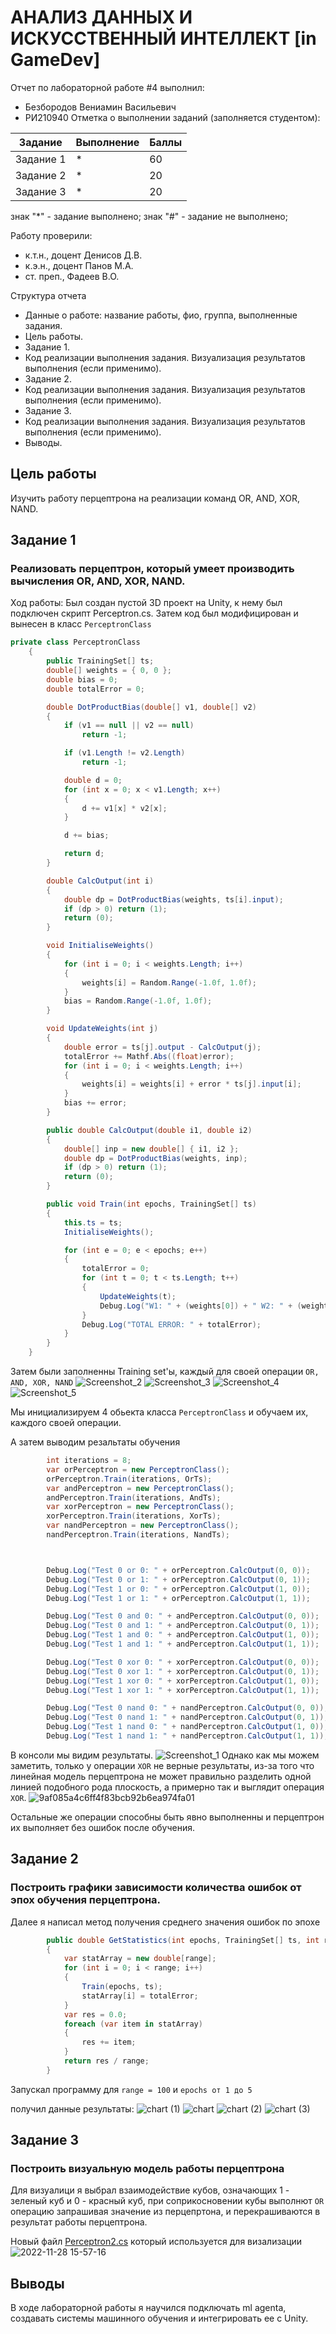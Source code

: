 # АНАЛИЗ ДАННЫХ И ИСКУССТВЕННЫЙ ИНТЕЛЛЕКТ [in GameDev]
Отчет по лабораторной работе #4 выполнил:
- Безбородов Вениамин Васильевич
- РИ210940
Отметка о выполнении заданий (заполняется студентом):

| Задание | Выполнение | Баллы |
| ------ | ------ | ------ |
| Задание 1 | * | 60 |
| Задание 2 | * | 20 |
| Задание 3 | * | 20 |

знак "*" - задание выполнено; знак "#" - задание не выполнено;

Работу проверили:
- к.т.н., доцент Денисов Д.В.
- к.э.н., доцент Панов М.А.
- ст. преп., Фадеев В.О.


Структура отчета

- Данные о работе: название работы, фио, группа, выполненные задания.
- Цель работы.
- Задание 1.
- Код реализации выполнения задания. Визуализация результатов выполнения (если применимо).
- Задание 2.
- Код реализации выполнения задания. Визуализация результатов выполнения (если применимо).
- Задание 3.
- Код реализации выполнения задания. Визуализация результатов выполнения (если применимо).
- Выводы.


## Цель работы
Изучить работу перцептрона на реализации команд OR, AND, XOR, NAND.

## Задание 1
### Реализовать перцептрон, который умеет производить вычисления OR, AND, XOR, NAND.
Ход работы:
Был создан пустой 3D проект на Unity, к нему был подключен скрипт Perceptron.cs.
Затем код был модифицирован и вынесен в класс ```PerceptronClass```
```csharp
private class PerceptronClass
    {
        public TrainingSet[] ts;
        double[] weights = { 0, 0 };
        double bias = 0;
        double totalError = 0;

        double DotProductBias(double[] v1, double[] v2)
        {
            if (v1 == null || v2 == null)
                return -1;

            if (v1.Length != v2.Length)
                return -1;

            double d = 0;
            for (int x = 0; x < v1.Length; x++)
            {
                d += v1[x] * v2[x];
            }

            d += bias;

            return d;
        }

        double CalcOutput(int i)
        {
            double dp = DotProductBias(weights, ts[i].input);
            if (dp > 0) return (1);
            return (0);
        }

        void InitialiseWeights()
        {
            for (int i = 0; i < weights.Length; i++)
            {
                weights[i] = Random.Range(-1.0f, 1.0f);
            }
            bias = Random.Range(-1.0f, 1.0f);
        }

        void UpdateWeights(int j)
        {
            double error = ts[j].output - CalcOutput(j);
            totalError += Mathf.Abs((float)error);
            for (int i = 0; i < weights.Length; i++)
            {
                weights[i] = weights[i] + error * ts[j].input[i];
            }
            bias += error;
        }

        public double CalcOutput(double i1, double i2)
        {
            double[] inp = new double[] { i1, i2 };
            double dp = DotProductBias(weights, inp);
            if (dp > 0) return (1);
            return (0);
        }

        public void Train(int epochs, TrainingSet[] ts)
        {
            this.ts = ts;
            InitialiseWeights();

            for (int e = 0; e < epochs; e++)
            {
                totalError = 0;
                for (int t = 0; t < ts.Length; t++)
                {
                    UpdateWeights(t);
                    Debug.Log("W1: " + (weights[0]) + " W2: " + (weights[1]) + " B: " + bias);
                }
                Debug.Log("TOTAL ERROR: " + totalError);
            }
        }
    }
```


Затем были заполненны Training set'ы, каждый для своей операции
```OR, AND, XOR, NAND```
![Screenshot_2](https://user-images.githubusercontent.com/49115035/204156231-3e60fa89-cdef-4d87-8890-5de3b42eb95c.png)
![Screenshot_3](https://user-images.githubusercontent.com/49115035/204156225-b003d51a-e9fc-4f0d-a6d4-0bde78346e2f.png)
![Screenshot_4](https://user-images.githubusercontent.com/49115035/204156228-c912b3a8-4b14-4e90-9b4f-3202fcd53db9.png)
![Screenshot_5](https://user-images.githubusercontent.com/49115035/204156230-c547b185-0f3b-4933-8250-7604bb043581.png)

Мы инициализируем 4 обьекта класса ```PerceptronClass``` и обучаем их, каждого своей операции.

А затем выводим резальтаты обучения
```csharp
        int iterations = 8;
        var orPerceptron = new PerceptronClass();
        orPerceptron.Train(iterations, OrTs);
        var andPerceptron = new PerceptronClass();
        andPerceptron.Train(iterations, AndTs);
        var xorPerceptron = new PerceptronClass();
        xorPerceptron.Train(iterations, XorTs);
        var nandPerceptron = new PerceptronClass();
        nandPerceptron.Train(iterations, NandTs);



        Debug.Log("Test 0 or 0: " + orPerceptron.CalcOutput(0, 0));
        Debug.Log("Test 0 or 1: " + orPerceptron.CalcOutput(0, 1));
        Debug.Log("Test 1 or 0: " + orPerceptron.CalcOutput(1, 0));
        Debug.Log("Test 1 or 1: " + orPerceptron.CalcOutput(1, 1));

        Debug.Log("Test 0 and 0: " + andPerceptron.CalcOutput(0, 0));
        Debug.Log("Test 0 and 1: " + andPerceptron.CalcOutput(0, 1));
        Debug.Log("Test 1 and 0: " + andPerceptron.CalcOutput(1, 0));
        Debug.Log("Test 1 and 1: " + andPerceptron.CalcOutput(1, 1));

        Debug.Log("Test 0 xor 0: " + xorPerceptron.CalcOutput(0, 0));
        Debug.Log("Test 0 xor 1: " + xorPerceptron.CalcOutput(0, 1));
        Debug.Log("Test 1 xor 0: " + xorPerceptron.CalcOutput(1, 0));
        Debug.Log("Test 1 xor 1: " + xorPerceptron.CalcOutput(1, 1));

        Debug.Log("Test 0 nand 0: " + nandPerceptron.CalcOutput(0, 0));
        Debug.Log("Test 0 nand 1: " + nandPerceptron.CalcOutput(0, 1));
        Debug.Log("Test 1 nand 0: " + nandPerceptron.CalcOutput(1, 0));
        Debug.Log("Test 1 nand 1: " + nandPerceptron.CalcOutput(1, 1));
```
В консоли мы видим результаты. 
![Screenshot_1](https://user-images.githubusercontent.com/49115035/204156429-a45aabb4-8626-4d7a-860d-08a3ccbae3e0.png)
Однако как мы можем заметить, только у операции ```XOR``` не верные результаты, из-за того что линейная модель перцептрона не может правильно разделить одной линией подобного рода плоскость, а примерно так и выглядит операция ```XOR```.
![9af085a4c6ff4f83bcb92b6ea974fa01](https://user-images.githubusercontent.com/49115035/204156563-172dd9d6-c94b-4476-bc8e-29ad88230723.png)


Остальные же операции способны быть явно выполненны и перцептрон их выполняет без ошибок после обучения.




## Задание 2
### Построить графики зависимости количества ошибок от эпох обучения перцептрона.
Далее я написал метод получения среднего значения ошибок по эпохе
```csharp
        public double GetStatistics(int epochs, TrainingSet[] ts, int range)
        {
            var statArray = new double[range];
            for (int i = 0; i < range; i++)
            {
                Train(epochs, ts);
                statArray[i] = totalError;
            }
            var res = 0.0;
            foreach (var item in statArray)
            {
                res += item;
            }
            return res / range;
        }
```
Запускал программу для ```range = 100``` и ```epochs от 1 до 5```

получил данные результаты:
![chart (1)](https://user-images.githubusercontent.com/49115035/204158337-a020f4e7-5bc5-40a2-b56d-f74b6ff410ae.png)
![chart](https://user-images.githubusercontent.com/49115035/204158336-0bb7b8c4-7e24-48e3-a6d5-a1bd0dd76ca3.png)
![chart (2)](https://user-images.githubusercontent.com/49115035/204158335-e1cb4c7d-5069-45b9-be69-56afa9974e59.png)
![chart (3)](https://user-images.githubusercontent.com/49115035/204158333-711e7caf-e01c-43d6-b100-f1755f4a75e8.png)





## Задание 3
### Построить визуальную модель работы перцептрона


Для визуалици я выбрал взаимодействие кубов, означающих 1 - зеленый куб и 0 - красный куб,
при соприкосновении кубы выполнют ```OR``` операцию запрашивая значение из перцепртона, и перекрашиваются в результат работы перцептрона.


Новый файл [Perceptron2.cs]() который используется для визализации
![2022-11-28 15-57-16](https://user-images.githubusercontent.com/49115035/204262244-620a7c67-e02f-46b8-92e0-42decb69174c.gif)



## Выводы
В ходе лабораторной работы я научился подключать ml agenta, создавать системы машинного обучения и интегрировать ее с Unity.



